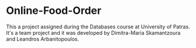 # Online-Food-Order

This a project assigned during the Databases course at University of Patras. It's a team project and it was developed by Dimitra-Maria Skamantzoura and Leandros Arbanitopoulos.

